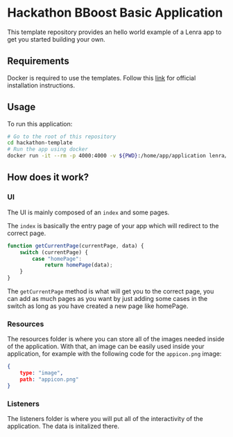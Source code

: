 # Hackathon BBoost Basic Application

This template repository provides an hello world example of a Lenra app to get you started building your own.

## Requirements

Docker is required to use the templates. Follow this [link](https://docs.docker.com/get-docker/) for official installation instructions. 

## Usage 

To run this application:
```bash
# Go to the root of this repository
cd hackathon-template
# Run the app using docker
docker run -it --rm -p 4000:4000 -v ${PWD}:/home/app/application lenra/devtools-node12
```

## How does it work?

### UI

The UI is mainly composed of an `index` and some pages.

The `index` is basically the entry page of your app which will redirect to the correct page.

```javascript
function getCurrentPage(currentPage, data) {
	switch (currentPage) {
		case "homePage":
			return homePage(data);
	}
}
```

The `getCurrentPage` method is what will get you to the correct page, you can add as much pages as you want by just adding some cases in the switch as long as you have created a new page like homePage. 

### Resources

The resources folder is where you can store all of the images needed inside of the application. With that, an image can be easily used inside your application, for example with the following code for the `appicon.png` image:

```json
{
    type: "image",
    path: "appicon.png"
}
```

### Listeners

The listeners folder is where you will put all of the interactivity of the application. The data is initalized there. 